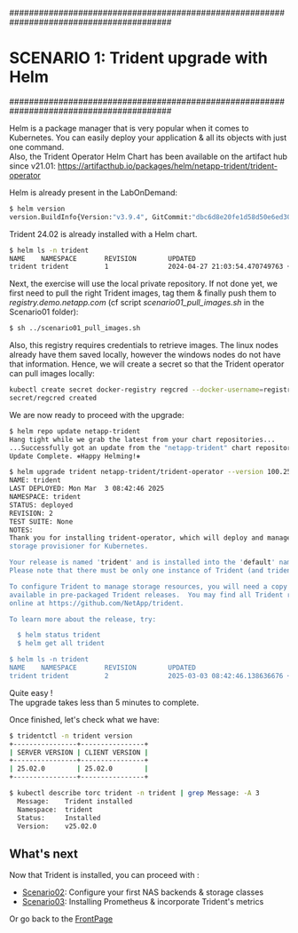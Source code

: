 #########################################################################################
# SCENARIO 1: Trident upgrade with Helm
#########################################################################################

Helm is a package manager that is very popular when it comes to Kubernetes. You can easily deploy your application & all its objects with just one command.  
Also, the Trident Operator Helm Chart has been available on the artifact hub since v21.01:
https://artifacthub.io/packages/helm/netapp-trident/trident-operator

Helm is already present in the LabOnDemand:  
```bash
$ helm version
version.BuildInfo{Version:"v3.9.4", GitCommit:"dbc6d8e20fe1d58d50e6ed30f09a04a77e4c68db", GitTreeState:"clean", GoVersion:"go1.17.13"}
```
Trident 24.02 is already installed with a Helm chart.  
```bash
$ helm ls -n trident
NAME    NAMESPACE       REVISION        UPDATED                                 STATUS          CHART                           APP VERSION
trident trident         1               2024-04-27 21:03:54.470749763 +0000 UTC deployed        trident-operator-100.2402.0     24.02.0
```

Next, the exercise will use the local private repository. If not done yet, we first need to pull the right Trident images, tag them & finally push them to _registry.demo.netapp.com_ (cf script *scenario01_pull_images.sh* in the Scenario01 folder):  
```bash
$ sh ../scenario01_pull_images.sh 
```

Also, this registry requires credentials to retrieve images. The linux nodes already have them saved locally, however the windows nodes do not have that information. Hence, we will create a secret so that the Trident operator can pull images locally:  
```bash
kubectl create secret docker-registry regcred --docker-username=registryuser --docker-password=Netapp1! -n trident --docker-server=registry.demo.netapp.com
secret/regcred created
```
We are now ready to proceed with the upgrade:  
```bash
$ helm repo update netapp-trident
Hang tight while we grab the latest from your chart repositories...
...Successfully got an update from the "netapp-trident" chart repository
Update Complete. ⎈Happy Helming!⎈

$ helm upgrade trident netapp-trident/trident-operator --version 100.2502.0 -n trident --set tridentAutosupportImage=registry.demo.netapp.com/trident-autosupport:25.02.0,operatorImage=registry.demo.netapp.com/trident-operator:25.02.0,tridentImage=registry.demo.netapp.com/trident:25.02.0,tridentSilenceAutosupport=true,windows=true,imagePullSecrets[0]=regcred
NAME: trident
LAST DEPLOYED: Mon Mar  3 08:42:46 2025
NAMESPACE: trident
STATUS: deployed
REVISION: 2
TEST SUITE: None
NOTES:
Thank you for installing trident-operator, which will deploy and manage NetApp's Trident CSI
storage provisioner for Kubernetes.

Your release is named 'trident' and is installed into the 'default' namespace.
Please note that there must be only one instance of Trident (and trident-operator) in a Kubernetes cluster.

To configure Trident to manage storage resources, you will need a copy of tridentctl, which is
available in pre-packaged Trident releases.  You may find all Trident releases and source code
online at https://github.com/NetApp/trident.

To learn more about the release, try:

  $ helm status trident
  $ helm get all trident

$ helm ls -n trident
NAME    NAMESPACE       REVISION        UPDATED                                 STATUS          CHART                           APP VERSION
trident trident         2               2025-03-03 08:42:46.138636676 +0000 UTC deployed        trident-operator-100.2502.0     25.02.0
```

Quite easy !  
The upgrade takes less than 5 minutes to complete.  

Once finished, let's check what we have:  
```bash
$ tridentctl -n trident version
+----------------+----------------+
| SERVER VERSION | CLIENT VERSION |
+----------------+----------------+
| 25.02.0        | 25.02.0        |
+----------------+----------------+

$ kubectl describe torc trident -n trident | grep Message: -A 3
  Message:    Trident installed
  Namespace:  trident
  Status:     Installed
  Version:    v25.02.0
```

## What's next

Now that Trident is installed, you can proceed with :  

- [Scenario02](../../Scenario02):  Configure your first NAS backends & storage classes  
- [Scenario03](../../Scenario03):  Installing Prometheus & incorporate Trident's metrics  

Or go back to the [FrontPage](https://github.com/YvosOnTheHub/LabNetApp)